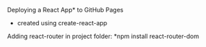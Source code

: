 Deploying a React App* to GitHub Pages
* created using create-react-app

Adding react-router in project folder:
*npm install react-router-dom
